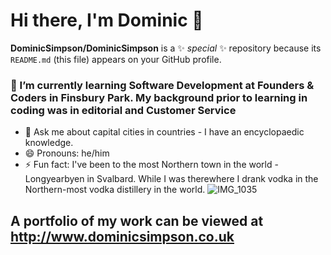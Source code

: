 # Hi there, I'm Dominic 👋


**DominicSimpson/DominicSimpson** is a ✨ _special_ ✨ repository because its `README.md` (this file) appears on your GitHub profile.

### 🌱 I’m currently learning Software Development at Founders & Coders in Finsbury Park. My background prior to learning in coding was in editorial and Customer Service
- 💬 Ask me about capital cities in countries - I have an encyclopaedic knowledge.
- 😄 Pronouns: he/him
- ⚡ Fun fact: I've been to the most Northern town in the world - Longyearbyen in Svalbard. While I was therewhere I drank vodka in the Northern-most vodka distillery in the world. 
![IMG_1035](https://user-images.githubusercontent.com/52511353/193108896-04d7f188-972d-4c80-8d8f-eaed57caa953.JPG)


## A portfolio of my work can be viewed at http://www.dominicsimpson.co.uk




